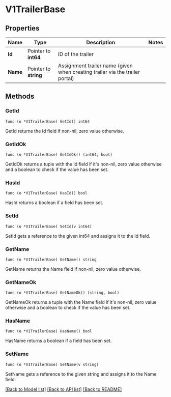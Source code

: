 # V1TrailerBase

## Properties

Name | Type | Description | Notes
------------ | ------------- | ------------- | -------------
**Id** | Pointer to **int64** | ID of the trailer | 
**Name** | Pointer to **string** | Assignment trailer name (given when creating trailer via the trailer portal) | 

## Methods

### GetId

`func (o *V1TrailerBase) GetId() int64`

GetId returns the Id field if non-nil, zero value otherwise.

### GetIdOk

`func (o *V1TrailerBase) GetIdOk() (int64, bool)`

GetIdOk returns a tuple with the Id field if it's non-nil, zero value otherwise
and a boolean to check if the value has been set.

### HasId

`func (o *V1TrailerBase) HasId() bool`

HasId returns a boolean if a field has been set.

### SetId

`func (o *V1TrailerBase) SetId(v int64)`

SetId gets a reference to the given int64 and assigns it to the Id field.

### GetName

`func (o *V1TrailerBase) GetName() string`

GetName returns the Name field if non-nil, zero value otherwise.

### GetNameOk

`func (o *V1TrailerBase) GetNameOk() (string, bool)`

GetNameOk returns a tuple with the Name field if it's non-nil, zero value otherwise
and a boolean to check if the value has been set.

### HasName

`func (o *V1TrailerBase) HasName() bool`

HasName returns a boolean if a field has been set.

### SetName

`func (o *V1TrailerBase) SetName(v string)`

SetName gets a reference to the given string and assigns it to the Name field.


[[Back to Model list]](../README.md#documentation-for-models) [[Back to API list]](../README.md#documentation-for-api-endpoints) [[Back to README]](../README.md)


